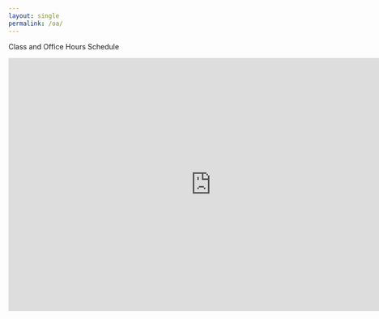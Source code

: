 ```yaml
---
layout: single
permalink: /oa/
---
```


Class and Office Hours Schedule

<iframe src="https://calendar.google.com/calendar/embed?title=Schatz%20Work&amp;showTitle=0&amp;showDate=0&amp;showTabs=0&amp;showTz=0&amp;mode=WEEK&amp;height=500&amp;wkst=2&amp;bgcolor=%23FFFFFF&amp;src=16knsidaj3n3br4guumj6q3bs8%40group.calendar.google.com&amp;color=%23182C57&amp;src=d03t7fjgekdhb5325kurrgl0jk%40group.calendar.google.com&amp;color=%231B887A&amp;src=183lfah707lb5nia0t7b0j3t3c%40group.calendar.google.com&amp;color=%23125A12&amp;ctz=America%2FLos_Angeles" style="border-width:0" width="800" height="500" frameborder="0" scrolling="no"></iframe>
